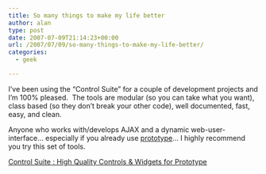 ```yaml
---
title: So many things to make my life better
author: alan
type: post
date: 2007-07-09T21:14:23+00:00
url: /2007/07/09/so-many-things-to-make-my-life-better/
categories:
  - geek

---
```

I&#8217;ve been using the &#8220;Control Suite&#8221; for a couple of development projects and I&#8217;m 100% pleased.&nbsp; The tools are modular (so you can take what you want), class based (so they don&#8217;t break your other code), well documented, fast, easy, and clean.

Anyone who works with/develops AJAX and a dynamic web-user-interface&#8230; especially if you already use [prototype][1]&#8230; I highly recommend you try this set of tools.

[Control Suite : High Quality Controls & Widgets for Prototype][2]


 [1]: http://prototypejs.org
 [2]: http://livepipe.net/projects/control_suite/

